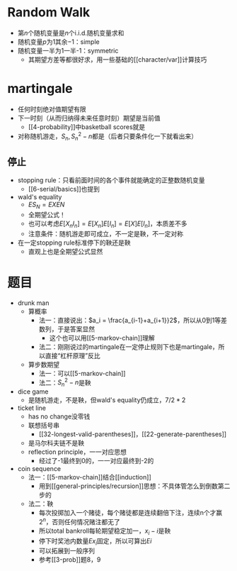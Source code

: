 # Random Walk
- 第$n$个随机变量是$n$个i.i.d.随机变量求和
- 随机变量$p$为1其余$-1$：simple
- 随机变量一半为1一半-1：symmetric
  - 其期望方差等都很好求，用一些基础的[[character/var]]计算技巧
# martingale
- 任何时刻绝对值期望有限
- 下一时刻（从而归纳得未来任意时刻）期望是当前值
  - [[4-probability]]中basketball scores就是
- 对称随机游走，$S_n, S^2_n-n$都是（后者只要条件化一下就看出来）
## 停止
- stopping rule：只看前面时间的各个事件就能确定的正整数随机变量
  - [[6-serial/basics]]也提到
- wald's equality
  - $ES_N = EXEN$
  - 全期望公式！
  - 也可以考虑$E[X_nI_n] = E[X_n]E[I_n] = E[X]E[I_n]$，本质差不多
  - 注意条件：随机游走即可成立，不一定是鞅，不一定对称
- 在一定stopping rule标准停下的鞅还是鞅
  - 直观上也是全期望公式显然
# 题目
- drunk man
  - 算概率
    - 法一：直接说出：$a_i = \frac{a_{i-1}+a_{i+1}}2$，所以从0到1等差数列，于是答案显然
      - 这个也可以用[[5-markov-chain]]理解
    - 法二：刚刚说过的martingale在一定停止规则下也是martingale，所以直接“杠杆原理”反比
  - 算步数期望
    - 法一：可以[[5-markov-chain]]
    - 法二：$S_n^2-n$是鞅
- dice game
  - 是随机游走，不是鞅，但wald's equality仍成立，$7/2*2$
- ticket line
  - has no change没零钱
  - 联想括号串
    - [[32-longest-valid-parentheses]]，[[22-generate-parentheses]]
  - 是马尔科夫链不是鞅
  - reflection principle，一一对应思想
    - 经过了-1最终到0的，一一对应最终到-2的
- coin sequence
  - 法一：[[5-markov-chain]]结合[[induction]]
    - 用到[[general-principles/recursion]]思想：不具体管怎么到倒数第二步的
  - 法二：鞅
    - 每次投掷加入一个赌徒，每个赌徒都是连续翻倍下注，连续n个才赢$2^n$，否则任何情况赌注都无了
    - 所以total bankroll每轮期望稳定加一，$x_i-i$是鞅
    - 停下时奖池内数量$Ex_i$固定，所以可算出$Ei$
    - 可以拓展到一般序列
    - 参考[[3-prob]]题8，9
